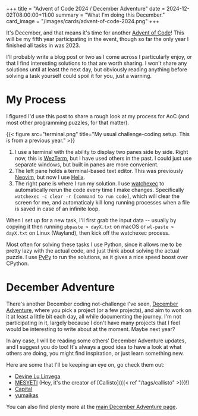 +++
title = "Advent of Code 2024 / December Adventure"
date = 2024-12-02T08:00:00+11:00
summary = "What I'm doing this December."
card_image = "/images/cards/advent-of-code-2024.png"
+++

It's December, and that means it's time for another [Advent of Code](adventofcode.com)! This will be my fifth year participating in the event, though so far the only year I finished all tasks in was 2023.

I'll probably write a blog post or two as I come across I particularly enjoy, or that I find interestin­g solutions to that are worth sharing. I won't share any solutions until at least the next day, but obviously reading anything before solving a task yourself could spoil it for you, just a warning.

# My Process

I figured I'd use this post to share a rough look at my process for AoC (and most other programming puzzles, for that matter).

{{< figure src="terminal.png" title="My usual challenge-coding setup. This is from a previous year." >}}

1. I use a terminal with the ability to display two panes side by side. Right now, this is [WezTerm](https://wezfurlong.org/wezterm/index.html), but I have used others in the past. I could just use separate windows, but built in panes are more convenient.
2. The left pane holds a terminal-based text editor. This was previously [Neovim](https://neovim.io/), but now I use [Helix](https://helix-editor.com/).
3. The right pane is where I run my solution. I use [watchexec](https://watchexec.github.io/) to automatically rerun the code every time I make changes. Specifically `watchexec -c clear -r [command to run code]`, which will clear the screen for me, and automaticaly kill long running processes when a file is saved in case of an infinite loop.

When I set up for a new task, I'll first grab the input data -- usually by copying it then running `pbpaste > dayX.txt` on macOS or `wl-paste > dayX.txt` on Linux (Wayland), then kick off the watchexec process.

Most often for solving these tasks I use Python, since it allows me to be pretty lazy with the actual code, and just think about solving the actual puzzle. I use [PyPy](https://pypy.org/) to run the solutions, as it gives a nice speed boost over CPython.

# December Adventure

There's another December coding not-challenge I've seen, [December Adventure](https://eli.li/december-adventure), where you pick a project (or a few projects), and aim to work on it at least a little bit each day, all while documenting the journey. I'm not participating in it, largely because I don't have many projects that I feel would be interesting to write about at the moment. Maybe next year?

In any case, I will be reading some others' December Adventure updates, and I suggest you do too! It's always a good idea to have a look at what others are doing, you might find inspiration, or just learn something new.

Here are some that I'll be keeping an eye on, go check them out:

- [Devine Lu Linvega](https://rabbits.srht.site/decadv/)
- [MESYETI](https://mesyeti.uk/december_adventure_log/) (Hey, it's the creator of [Callisto]({{< ref "/tags/callisto" >}})!)
- [Capital](https://www.sheeeeeeeep.art/december-adventure-2024.html)
- [yumaikas](https://junglecoder.com/december-adventure/2024.html)

You can also find plenty more at the [main December Adventure page](https://eli.li/december-adventure).
